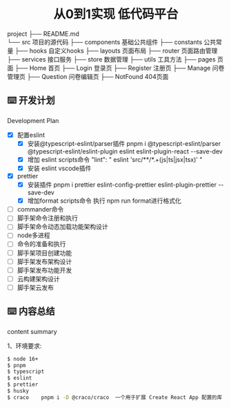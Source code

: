 <h1 align="center">从0到1实现 低代码平台</h1>

project
├── README.md 	
└── src 项目的源代码
    ├── components           基础公共组件
    ├── constants            公共常量
    ├── hooks     			 自定义hooks
	├── layouts     		 页面布局
	├── router     			 页面路由管理
	├── services     		 接口服务
	├── store     			 数据管理
	├── utils     			 工具方法
    ├── pages          		 页面
        ├── Home     			 首页
        ├── Login       	     登录页
        ├── Register  		     注册页
        ├── Manage 				 问卷管理页
        ├── Question   		     问卷编辑页
        ├── NotFound             404页面

## ⌨️ 开发计划

Development Plan

- [x] 配置eslint
  - [x] 安装@typescript-eslint/parser插件  pnpm i @typescript-eslint/parser @typescript-eslint/eslint-plugin eslint eslint-plugin-react --save-dev
  - [x] 增加 eslint scripts命令   "lint": " eslint 'src/**/*.+(js|ts|jsx|tsx)' "
  - [x] 安装 eslint vscode插件
- [x] prettier
  - [x] 安装插件  pnpm i prettier eslint-config-prettier eslint-plugin-prettier --save-dev
  - [x] 增加format scripts命令  执行 npm run format进行格式化
- [ ] commander命令
- [ ] 脚手架命令注册和执行
- [ ] 脚手架命令动态加载功能架构设计
- [ ] node多进程
- [ ] 命令的准备和执行
- [ ] 脚手架项目创建功能
- [ ] 脚手架发布架构设计
- [ ] 脚手架发布功能开发
- [ ] 云构建架构设计
- [ ] 脚手架云发布

## ⌨️ 内容总结

content summary

1、环境要求:

```bash
$ node 16+
$ pnpm
$ typescript
$ eslint
$ prettier
$ husky
$ craco    pnpm i -D @craco/craco  一个用于扩展 Create React App 配置的库
```

